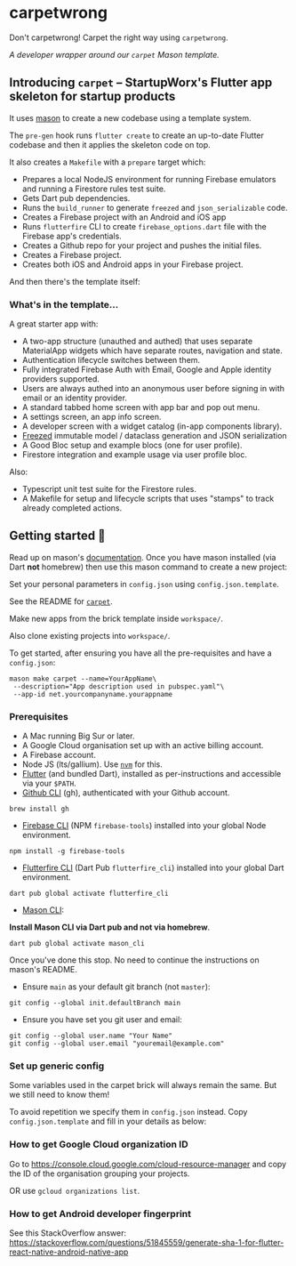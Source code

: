 # carpetwrong

Don't carpetwrong! Carpet the right way using `carpetwrong`.

_A developer wrapper around our `carpet` Mason template._

## Introducing `carpet` – StartupWorx's Flutter app skeleton for startup products

It uses [mason][1] to create a new codebase using a template system.

The `pre-gen` hook runs `flutter create` to create an up-to-date Flutter codebase and then it applies the skeleton code on top.

It also creates a `Makefile` with a `prepare` target which:

- Prepares a local NodeJS environment for running Firebase emulators and running a Firestore rules test suite.
- Gets Dart pub dependencies.
- Runs the `build_runner` to generate `freezed` and `json_serializable` code.
- Creates a Firebase project with an Android and iOS app
- Runs `flutterfire` CLI to create `firebase_options.dart` file with the Firebase app's credentials.
- Creates a Github repo for your project and pushes the initial files.
- Creates a Firebase project.
- Creates both iOS and Android apps in your Firebase project.

And then there's the template itself:

### What's in the template...

A great starter app with:

- A two-app structure (unauthed and authed) that uses separate MaterialApp widgets which have separate routes, navigation and state.
- Authentication lifecycle switches between them.
- Fully integrated Firebase Auth with Email, Google and Apple identity providers supported.
- Users are always authed into an anonymous user before signing in with email or an identity provider.
- A standard tabbed home screen with app bar and pop out menu.
- A settings screen, an app info screen.
- A developer screen with a widget catalog (in-app components library).
- [Freezed][8] immutable model / dataclass generation and JSON serialization
- A Good Bloc setup and example blocs (one for user profile).
- Firestore integration and example usage via user profile bloc.

Also:

- Typescript unit test suite for the Firestore rules.
- A Makefile for setup and lifecycle scripts that uses "stamps" to track already completed actions.

## Getting started 🚀

Read up on mason's [documentation][2]. Once you have mason installed (via Dart **not** homebrew) then use this mason command to create a new project:

Set your personal parameters in `config.json` using `config.json.template`.

See the README for [`carpet`](carpet/README.md).

Make new apps from the brick template inside `workspace/`.

Also clone existing projects into `workspace/`.

To get started, after ensuring you have all the pre-requisites and have a `config.json`:

```
mason make carpet --name=YourAppName\
 --description="App description used in pubspec.yaml"\
 --app-id net.yourcompanyname.yourappname
```

### Prerequisites

- A Mac running Big Sur or later.
- A Google Cloud organisation set up with an active billing account.
- A Firebase account.
- Node JS (lts/gallium). Use [`nvm`][3] for this.
- [Flutter][4] (and bundled Dart), installed as per-instructions and accessible via your `$PATH`.
- [Github CLI][5] (gh), authenticated with your Github account.

```
brew install gh
```

- [Firebase CLI][6] (NPM `firebase-tools`) installed into your global Node environment.

```
npm install -g firebase-tools
```

- [Flutterfire CLI][7] (Dart Pub `flutterfire_cli`) installed into your global Dart environment.

```
dart pub global activate flutterfire_cli
```

- [Mason CLI][9]:

**Install Mason CLI via Dart pub and not via homebrew**.

```
dart pub global activate mason_cli
```

Once you've done this stop. No need to continue the instructions on mason's README.

- Ensure `main` as your default git branch (not `master`):

```
git config --global init.defaultBranch main
```

- Ensure you have set you git user and email:

```
git config --global user.name "Your Name"
git config --global user.email "youremail@example.com"
```

### Set up generic config

Some variables used in the carpet brick will always remain the same. But we still need to know them!

To avoid repetition we specify them in `config.json` instead. Copy `config.json.template` and fill in your details as below:

### How to get Google Cloud organization ID

Go to https://console.cloud.google.com/cloud-resource-manager and copy the ID of the organisation grouping your projects.

OR use `gcloud organizations list`.

### How to get Android developer fingerprint

See this StackOverflow answer:
https://stackoverflow.com/questions/51845559/generate-sha-1-for-flutter-react-native-android-native-app

[1]: https://github.com/felangel/mason
[2]: https://github.com/felangel/mason/tree/master/packages/mason_cli#readme
[3]: https://github.com/nvm-sh/nvm#installing-and-updating
[4]: https://docs.flutter.dev/get-started/install/macos
[5]: https://github.com/cli/cli#installation
[6]: https://firebase.google.com/docs/cli#install-cli-mac-linux
[7]: https://firebase.flutter.dev/docs/cli/
[8]: https://pub.dev/packages/freezed
[9]: https://pub.dev/packages/mason_cli#installation
